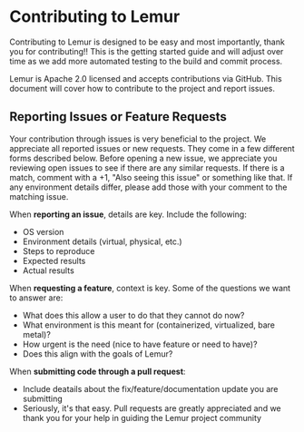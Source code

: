 # Contributing to Lemur

Contributing to Lemur is designed to be easy and most importantly, thank you for contributing!!  This is the getting started guide and will adjust over time as we add more automated testing to the build and commit process.

Lemur is Apache 2.0 licensed and accepts contributions via GitHub. This document will cover how to contribute to the project and report issues.

## Reporting Issues or Feature Requests

Your contribution through issues is very beneficial to the project. We appreciate all reported issues or new requests. They come in a few different forms described below. Before opening a new issue, we appreciate you reviewing open issues to see if there are any similar requests. If there is a match, comment with a +1, "Also seeing this issue" or something like that. If any environment details differ, please add those with your comment to the matching issue.

When **reporting an issue**, details are key. Include the following:
- OS version
- Environment details (virtual, physical, etc.)
- Steps to reproduce
- Expected results
- Actual results

When **requesting a feature**, context is key. Some of the questions we want to answer are:
- What does this allow a user to do that they cannot do now?
- What environment is this meant for (containerized, virtualized, bare metal)?
- How urgent is the need (nice to have feature or need to have)?
- Does this align with the goals of Lemur?

When **submitting code through a pull request**:
- Include deatails about the fix/feature/documentation update you are submitting
- Seriously, it's that easy.  Pull requests are greatly appreciated and we thank you for your help in guiding the Lemur project community

